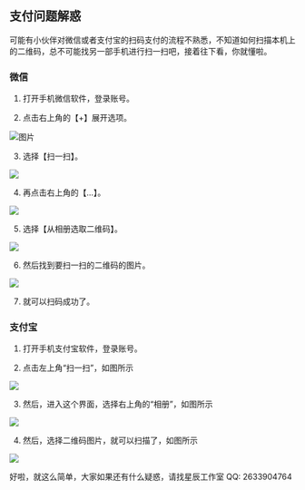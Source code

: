 ## 支付问题解惑

可能有小伙伴对微信或者支付宝的扫码支付的流程不熟悉，不知道如何扫描本机上的二维码，总不可能找另一部手机进行扫一扫吧，接着往下看，你就懂啦。

### 微信

1. 打开手机微信软件，登录账号。

2. 点击右上角的【+】展开选项。

![图片](https://imgsa.baidu.com/exp/w=480/sign=99317b062b7f9e2f70351c002f32e962/91529822720e0cf3ef70871b0646f21fbf09aa4f.jpg)

3. 选择【扫一扫】。

![](https://imgsa.baidu.com/exp/w=480/sign=df03509bdd1373f0f53f6e97940e4b8b/a08b87d6277f9e2f0948d5e81330e924b999f3d5.jpg)

4. 再点击右上角的【…】。

![](https://imgsa.baidu.com/exp/w=480/sign=2c9d9e00fb03918fd7d13cc2613f264b/359b033b5bb5c9ea5a74ca03d939b6003bf3b34f.jpg)

5. 选择【从相册选取二维码】。

![](https://imgsa.baidu.com/exp/w=480/sign=1aea8420fb36afc30e0c3e6d8318eb85/4d086e061d950a7b1bad872406d162d9f3d3c9b2.jpg)

6. 然后找到要扫一扫的二维码的图片。

![](https://imgsa.baidu.com/exp/w=480/sign=78c3d8fbca5c1038247ecfca8210931c/8435e5dde71190efe7554a3ec21b9d16fcfa60a1.jpg)

7. 就可以扫码成功了。


### 支付宝

1. 打开手机支付宝软件，登录账号。

2. 点击左上角“扫一扫”，如图所示

![](https://imgsa.baidu.com/exp/w=480/sign=100c92ceb8de9c82a665f8875c8080d2/9345d688d43f879426963ed9d91b0ef41ad53adf.jpg)

3. 然后，进入这个界面，选择右上角的“相册”，如图所示

![](https://imgsa.baidu.com/exp/w=480/sign=63a262f8b30e7bec23da02e91f2fb9fa/d009b3de9c82d158961c2f468b0a19d8bd3e42ae.jpg)

4. 然后，选择二维码图片，就可以扫描了，如图所示

![](https://imgsa.baidu.com/exp/w=480/sign=ad12d4faf3dcd100cd9cf929428947be/d833c895d143ad4b47c6383789025aafa50f0658.jpg)

好啦，就这么简单，大家如果还有什么疑惑，请找星辰工作室 QQ: 2633904764